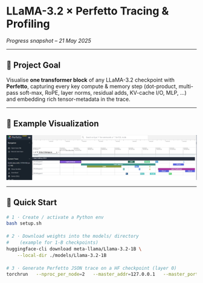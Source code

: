 # LLaMA-3.2 × Perfetto Tracing & Profiling  
*Progress snapshot – 21 May 2025*

---

## 🎯 Project Goal  
Visualise **one transformer block** of any LLaMA-3.2 checkpoint with **Perfetto**, capturing every key compute & memory step (dot-product, multi-pass soft-max, RoPE, layer norms, residual adds, KV-cache I/O, MLP, …) and embedding rich tensor-metadata in the trace.


---

## 📸 Example Visualization

![Perfetto Trace of One Transformer Block](images/perfetto_one_block.jpg)


---

## 🔧 Quick Start

```bash
# 1 · Create / activate a Python env
bash setup.sh

# 2 · Download weights into the models/ directory
#    (example for 1-B checkpoints)
huggingface-cli download meta-llama/Llama-3.2-1B \
    --local-dir ./models/Llama-3.2-1B

# 3 · Generate Perfetto JSON trace on a HF checkpoint (layer 0)
torchrun   --nproc_per_node=2   --master_addr=127.0.0.1   --master_port=29500   load_model_from_weight_distributed.py
